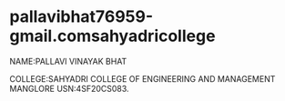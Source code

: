 # pallavibhat76959-gmail.comsahyadricollege
NAME:PALLAVI VINAYAK BHAT

COLLEGE:SAHYADRI COLLEGE OF ENGINEERING AND MANAGEMENT MANGLORE
USN:4SF20CS083.
